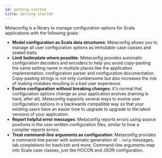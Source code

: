 ```yaml
---
id: getting-started
title: Getting started
---
```


Metaconfig is a library to manage configuration options for Scala applications
with the following goals:

- **Model configuration as Scala data structures**: Metaconfig allows you to
  manage all user configuration options as immutable case classes and sealed
  traits.
- **Limit boilerplate where possible**: Metaconfig provides automatic
  configuration decoders and encoders to help you avoid copy-pasting the same
  setting name in multiple places like the application implementation,
  configuration parser and configuration documentation. Copy-pasting strings is
  not only cumbersome but also increases the risk of making mistakes resulting
  in a bad user experience.
- **Evolve configuration without breaking changes**: it's normal that
  configuration options change as your application evolves (naming is hard,
  after all). Metaconfig supports several ways to evolve user configuration
  options in a backwards compatible way so that your existing users have an
  easier time to upgrade to upgrade to the latest versions of your application.
- **Report helpful error messages**: Metaconfig reports errors using source
  positions in the user-written configuration files, similar to how a compiler
  reports errors.
- **Treat command-line arguments as configuration**: Metaconfig provides a
  command-line parser with automatic generation of `--help` messages, tab
  completions for bash/zsh and more. Command-line arguments map into Scala case
  classes, just like HOCON and JSON configuration.
